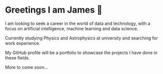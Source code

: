 # Greetings I am James 👋

I am looking to seek a career in the world of data and technology, with a focus on artificial intelligence, machine learning and data science. 

Currently studying Physics and Astrophysics at university and searching for work experience. 

My GitHub profile will be a portfolio to showcase the projects I have done in these fields. 

More to come soon...
